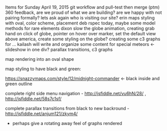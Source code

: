 


Items for Sunday April 19, 2015
git workflow and pull-test then merge (ptm)
360 feedback, are we proud of what we are building? are we happy with not pairing formally? lets ask again who is visiting our site?
erin maps styling with oval, color scheme, placement
deb rspec today, maybe some model methods for rare elements
dixon slow the globe animation, creating grab hand on click of globe, pointer on hover over marker, set the default view above america, create some styling on the globe? creating some c3 graphs for ...
kailash will write and organize some content for special meteors <- slideshow in one div? parallax transitions, c3 graphs




map rendering into an oval shape

map styling to have black and green:

https://snazzymaps.com/style/12/midnight-commander <- black inside and green outline

complete right side menu navigation - http://jsfiddle.net/vu6hN/28/ , http://jsfiddle.net/58s7c1sf/

complete parallax transitions from black to new backround - http://jsfiddle.net/anjum121/zkym4/
- perhaps give a rotating away feel of graphs rendered

